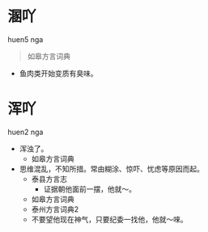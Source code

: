 # 溷吖
huen5 nga
> 如皋方言词典
- 鱼肉类开始变质有臭味。

# 浑吖
huen2 nga
+ 浑浊了。
  * 如皋方言词典
+ 思维混乱，不知所措。常由糊涂、惊吓、忧虑等原因而起。
  * 泰县方言志
    - 证据朝他面前一摆，他就～。
  * 如皋方言词典
  * 泰州方言词典2
  - 不要望他现在神气，只要纪委一找他，他就～唻。

